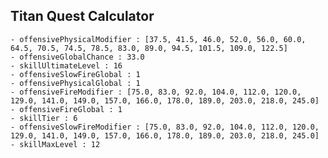 ## Titan Quest Calculator

    - offensivePhysicalModifier : [37.5, 41.5, 46.0, 52.0, 56.0, 60.0, 64.5, 70.5, 74.5, 78.5, 83.0, 89.0, 94.5, 101.5, 109.0, 122.5]
    - offensiveGlobalChance : 33.0
    - skillUltimateLevel : 16
    - offensiveSlowFireGlobal : 1
    - offensivePhysicalGlobal : 1
    - offensiveFireModifier : [75.0, 83.0, 92.0, 104.0, 112.0, 120.0, 129.0, 141.0, 149.0, 157.0, 166.0, 178.0, 189.0, 203.0, 218.0, 245.0]
    - offensiveFireGlobal : 1
    - skillTier : 6
    - offensiveSlowFireModifier : [75.0, 83.0, 92.0, 104.0, 112.0, 120.0, 129.0, 141.0, 149.0, 157.0, 166.0, 178.0, 189.0, 203.0, 218.0, 245.0]
    - skillMaxLevel : 12
